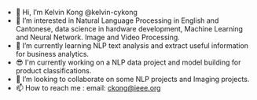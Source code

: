 - 👋 Hi, I’m Kelvin Kong @kelvin-cykong
- 👀 I’m interested in Natural Language Processing in English and Cantonese, data science in hardware development, Machine Learning and Neural Network. Image and Video Processing.
- 🌱 I’m currently learning NLP text analysis and extract useful information for business analytics.
- 😎 I'm currently working on a NLP data project and model building for product classifications.
- 💞️ I’m looking to collaborate on some NLP projects and Imaging projects.
- 📫 How to reach me : email: ckong@ieee.org

<!---
kelvin-cykong/kelvin-cykong is a ✨ special ✨ repository because its `README.md` (this file) appears on your GitHub profile.
You can click the Preview link to take a look at your changes.
--->
